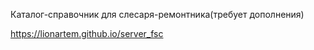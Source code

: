 Каталог-справочник для слесаря-ремонтника(требует дополнения)

https://lionartem.github.io/server_fsc
